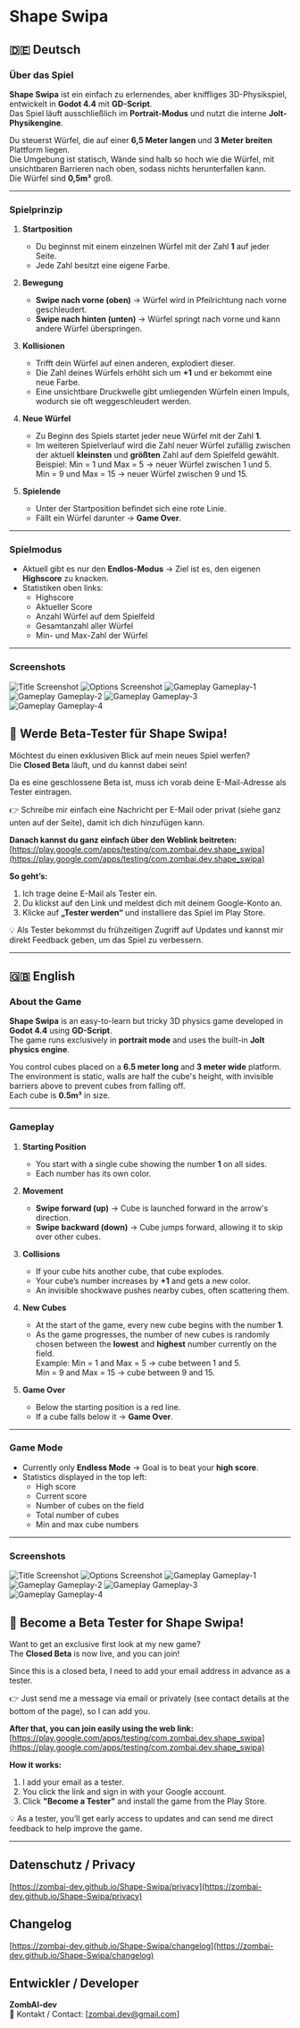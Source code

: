 # Shape Swipa

## 🇩🇪 Deutsch

### Über das Spiel
**Shape Swipa** ist ein einfach zu erlernendes, aber kniffliges 3D-Physikspiel, entwickelt in **Godot 4.4** mit **GD-Script**.  
Das Spiel läuft ausschließlich im **Portrait-Modus** und nutzt die interne **Jolt-Physikengine**.

Du steuerst Würfel, die auf einer **6,5 Meter langen** und **3 Meter breiten** Plattform liegen.  
Die Umgebung ist statisch, Wände sind halb so hoch wie die Würfel, mit unsichtbaren Barrieren nach oben, sodass nichts herunterfallen kann.  
Die Würfel sind **0,5m³** groß.

---

### Spielprinzip
1. **Startposition**  
   - Du beginnst mit einem einzelnen Würfel mit der Zahl **1** auf jeder Seite.  
   - Jede Zahl besitzt eine eigene Farbe.

2. **Bewegung**  
   - **Swipe nach vorne (oben)** → Würfel wird in Pfeilrichtung nach vorne geschleudert.  
   - **Swipe nach hinten (unten)** → Würfel springt nach vorne und kann andere Würfel überspringen.

3. **Kollisionen**  
   - Trifft dein Würfel auf einen anderen, explodiert dieser.  
   - Die Zahl deines Würfels erhöht sich um **+1** und er bekommt eine neue Farbe.  
   - Eine unsichtbare Druckwelle gibt umliegenden Würfeln einen Impuls, wodurch sie oft weggeschleudert werden.

4. **Neue Würfel**  
   - Zu Beginn des Spiels startet jeder neue Würfel mit der Zahl **1**.  
   - Im weiteren Spielverlauf wird die Zahl neuer Würfel zufällig zwischen der aktuell **kleinsten** und **größten** Zahl auf dem Spielfeld gewählt.  
     Beispiel: Min = 1 und Max = 5 → neuer Würfel zwischen 1 und 5.  
     Min = 9 und Max = 15 → neuer Würfel zwischen 9 und 15.

5. **Spielende**  
   - Unter der Startposition befindet sich eine rote Linie.  
   - Fällt ein Würfel darunter → **Game Over**.

---

### Spielmodus
- Aktuell gibt es nur den **Endlos-Modus** → Ziel ist es, den eigenen **Highscore** zu knacken.
- Statistiken oben links:
  - Highscore
  - Aktueller Score
  - Anzahl Würfel auf dem Spielfeld
  - Gesamtanzahl aller Würfel
  - Min- und Max-Zahl der Würfel

---

### Screenshots

![Title Screenshot](assets/title.jpg)
![Options Screenshot](assets/options.jpg)
![Gameplay Gameplay-1](assets/gameplay-1.jpg)
![Gameplay Gameplay-2](assets/gameplay-2.jpg)
![Gameplay Gameplay-3](assets/gameplay-3.jpg)
![Gameplay Gameplay-4](assets/gameplay-4.jpg)

## 🚀 Werde Beta-Tester für **Shape Swipa**!

Möchtest du einen exklusiven Blick auf mein neues Spiel werfen?  
Die **Closed Beta** läuft, und du kannst dabei sein!

Da es eine geschlossene Beta ist, muss ich vorab deine E-Mail-Adresse als Tester eintragen.  

👉 Schreibe mir einfach eine Nachricht per E-Mail oder privat (siehe ganz unten auf der Seite), damit ich dich hinzufügen kann.

**Danach kannst du ganz einfach über den Weblink beitreten:**  
[https://play.google.com/apps/testing/com.zombai.dev.shape_swipa](https://play.google.com/apps/testing/com.zombai.dev.shape_swipa)

**So geht’s:**  
1. Ich trage deine E-Mail als Tester ein.  
2. Du klickst auf den Link und meldest dich mit deinem Google-Konto an.  
3. Klicke auf **„Tester werden“** und installiere das Spiel im Play Store.

💡 Als Tester bekommst du frühzeitigen Zugriff auf Updates und kannst mir direkt Feedback geben, um das Spiel zu verbessern.

---

## 🇬🇧 English

### About the Game
**Shape Swipa** is an easy-to-learn but tricky 3D physics game developed in **Godot 4.4** using **GD-Script**.  
The game runs exclusively in **portrait mode** and uses the built-in **Jolt physics engine**.

You control cubes placed on a **6.5 meter long** and **3 meter wide** platform.  
The environment is static, walls are half the cube's height, with invisible barriers above to prevent cubes from falling off.  
Each cube is **0.5m³** in size.

---

### Gameplay
1. **Starting Position**  
   - You start with a single cube showing the number **1** on all sides.  
   - Each number has its own color.

2. **Movement**  
   - **Swipe forward (up)** → Cube is launched forward in the arrow's direction.  
   - **Swipe backward (down)** → Cube jumps forward, allowing it to skip over other cubes.

3. **Collisions**  
   - If your cube hits another cube, that cube explodes.  
   - Your cube’s number increases by **+1** and gets a new color.  
   - An invisible shockwave pushes nearby cubes, often scattering them.

4. **New Cubes**  
   - At the start of the game, every new cube begins with the number **1**.  
   - As the game progresses, the number of new cubes is randomly chosen between the **lowest** and **highest** number currently on the field.  
     Example: Min = 1 and Max = 5 → cube between 1 and 5.  
     Min = 9 and Max = 15 → cube between 9 and 15.

5. **Game Over**  
   - Below the starting position is a red line.  
   - If a cube falls below it → **Game Over**.

---

### Game Mode
- Currently only **Endless Mode** → Goal is to beat your **high score**.
- Statistics displayed in the top left:
  - High score
  - Current score
  - Number of cubes on the field
  - Total number of cubes
  - Min and max cube numbers

---

### Screenshots

![Title Screenshot](assets/title.jpg)
![Options Screenshot](assets/options.jpg)
![Gameplay Gameplay-1](assets/gameplay-1.jpg)
![Gameplay Gameplay-2](assets/gameplay-2.jpg)
![Gameplay Gameplay-3](assets/gameplay-3.jpg)
![Gameplay Gameplay-4](assets/gameplay-4.jpg)

## 🚀 Become a Beta Tester for **Shape Swipa**!

Want to get an exclusive first look at my new game?  
The **Closed Beta** is now live, and you can join!

Since this is a closed beta, I need to add your email address in advance as a tester.  

👉 Just send me a message via email or privately (see contact details at the bottom of the page), so I can add you.

**After that, you can join easily using the web link:**  
[https://play.google.com/apps/testing/com.zombai.dev.shape_swipa](https://play.google.com/apps/testing/com.zombai.dev.shape_swipa)

**How it works:**  
1. I add your email as a tester.  
2. You click the link and sign in with your Google account.  
3. Click **"Become a Tester"** and install the game from the Play Store.

💡 As a tester, you’ll get early access to updates and can send me direct feedback to help improve the game.

---

## Datenschutz / Privacy
[https://zombai-dev.github.io/Shape-Swipa/privacy](https://zombai-dev.github.io/Shape-Swipa/privacy)

## Changelog
[https://zombai-dev.github.io/Shape-Swipa/changelog](https://zombai-dev.github.io/Shape-Swipa/changelog)

## Entwickler / Developer
**ZombAI-dev**  
📧 Kontakt / Contact: [zombai.dev@gmail.com]  
